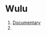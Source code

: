 # Wulu

1. [Documentary](https://www.youtube.com/playlist?list=PLz-JRZBaFsB69rBD33JEgATmCCPD8mI5b)
2. ‍
